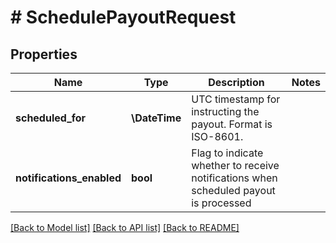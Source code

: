 # # SchedulePayoutRequest

## Properties

Name | Type | Description | Notes
------------ | ------------- | ------------- | -------------
**scheduled_for** | **\DateTime** | UTC timestamp for instructing the payout. Format is ISO-8601. |
**notifications_enabled** | **bool** | Flag to indicate whether to receive notifications when scheduled payout is processed |

[[Back to Model list]](../../README.md#models) [[Back to API list]](../../README.md#endpoints) [[Back to README]](../../README.md)
